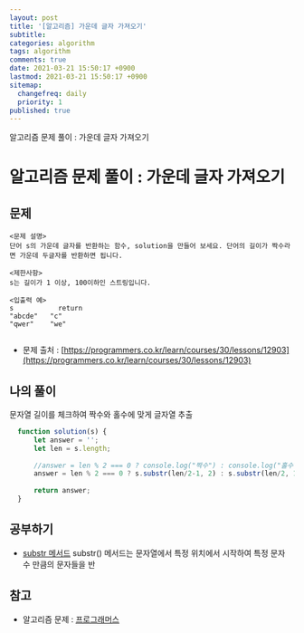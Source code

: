 ```yaml
---
layout: post
title: '[알고리즘] 가운데 글자 가져오기'
subtitle: 
categories: algorithm
tags: algorithm
comments: true
date: 2021-03-21 15:50:17 +0900
lastmod: 2021-03-21 15:50:17 +0900
sitemap:
  changefreq: daily
  priority: 1
published: true
---
```


알고리즘 문제 풀이 : 가운데 글자 가져오기<br />

# 알고리즘 문제 풀이 : 가운데 글자 가져오기

## 문제 
```text
<문제 설명>
단어 s의 가운데 글자를 반환하는 함수, solution을 만들어 보세요. 단어의 길이가 짝수라면 가운데 두글자를 반환하면 됩니다.

<제한사항>
s는 길이가 1 이상, 100이하인 스트링입니다.

<입출력 예>
s	        return
"abcde"	  "c"
"qwer"    "we"


```

* 문제 출처 : [https://programmers.co.kr/learn/courses/30/lessons/12903](https://programmers.co.kr/learn/courses/30/lessons/12903)


## 나의 풀이
문자열 길이를 체크하여 짝수와 홀수에 맞게 글자열 추출

```javascript
  function solution(s) {
      let answer = '';
      let len = s.length;
      
      //answer = len % 2 === 0 ? console.log("짝수") : console.log("홀수");
      answer = len % 2 === 0 ? s.substr(len/2-1, 2) : s.substr(len/2, 1);
      
      return answer;
  }
```



## 공부하기
- [substr 메서드](https://developer.mozilla.org/ko/docs/Web/JavaScript/Reference/Global_Objects/String/substr)
substr() 메서드는 문자열에서 특정 위치에서 시작하여 특정 문자 수 만큼의 문자들을 반




## 참고
- 알고리즘 문제 : [프로그래머스](https://programmers.co.kr)